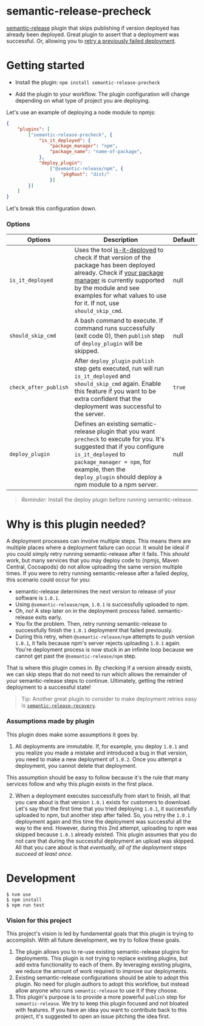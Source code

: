 # semantic-release-precheck

[semantic-release](https://github.com/semantic-release/semantic-release) plugin that skips publishing if version deployed has already been deployed. Great plugin to assert that a deployment was successful. Or, allowing you to [retry a previously failed deployment](#why-is-this-plugin-needed). 

# Getting started 

* Install the plugin: `npm install semantic-release-precheck`

* Add the plugin to your workflow. The plugin configuration will change depending on what type of project you are deploying. 

Let's use an example of deploying a node module to npmjs: 

```json
{
    "plugins": [
        ["semantic-release-precheck", {
            "is_it_deployed": {
                "package_manager": "npm",
                "package_name": "name-of-package",
            },
            "deploy_plugin":
                ["@semantic-release/npm", {
                    "pkgRoot": "dist/"
                }]
        }]
    ]
}
```

Let's break this configuration down. 

### Options

| Options      | Description                | Default      |
| ------------ | -------------------------- | ------------ |
| `is_it_deployed` | Uses the tool [is-it-deployed](https://github.com/levibostian/is-it-deployed/) to check if that version of the package has been deployed already. Check if [your package manager](https://github.com/levibostian/is-it-deployed/?tab=readme-ov-file#supported-package-managers) is currently supported by the module and see examples for what values to use for it. If not, use `should_skip_cmd`. | null |
| `should_skip_cmd` | A bash command to execute. If command runs successfully (exit code 0), then `publish` step of `deploy_plugin` will be skipped. | null |
| `check_after_publish` | After `deploy_plugin` `publish` step gets executed, run  will run `is_it_deployed` and `should_skip_cmd` again. Enable this feature if you want to be extra confident that the deployment was successful to the server. | `true` |
| `deploy_plugin` | Defines an existing sematic-release plugin that you want `precheck` to execute for you. It's suggested that if you configure `is_it_deployed` to `package_manager = npm`, for example, then the `deploy_plugin` should deploy a npm module to a npm server. | null | 

> *Reminder:* Install the deploy plugin before running semantic-release. 

# Why is this plugin needed? 

A deployment processes can involve multiple steps. This means there are multiple places where a deployment failure can occur. It would be ideal if you could simply retry running semantic-release after it fails. This *should* work, but many services that you may deploy code to (npmjs, Maven Central, Cocoapods) do not allow uploading the same version multiple times. If you were to retry running semantic-release after a failed deploy, this scenario could occur for you: 

* semantic-release determines the next version to release of your software is `1.0.1`. 
* Using `@semantic-release/npm`, `1.0.1` is successfully uploaded to npm. 
* Oh, no! A step later on in the deployment process failed. semantic-release exits early. 
* You fix the problem. Then, retry running semantic-release to successfully finish the `1.0.1` deployment that failed previously. 
* During this retry, when `@semantic-release/npm` attempts to push version `1.0.1`, it fails because npm's server rejects uploading `1.0.1` again. You're deployment process is now stuck in an infinite loop because we cannot get past the `@semantic-release/npm` step. 

That is where this plugin comes in. By checking if a version already exists, we can skip steps that do not need to run which allows the remainder of your semantic-release steps to continue. Ultimately, getting the retried deployment to a successful state! 

> Tip: Another great plugin to consider to make deployment retries easy is [`semantic-release-recovery`](https://github.com/levibostian/semantic-release-recovery). 

### Assumptions made by plugin 

This plugin does make some assumptions it goes by. 

1. All deployments are immutable. If, for example, you deploy `1.0.1` and you realize you made a mistake and introduced a bug in that version, you need to make a new deployment of `1.0.2`. Once you attempt a deployment, you cannot delete that deployment. 

This assumption should be easy to follow because it's the rule that many services follow and why this plugin exists in the first place. 

2. When a deployment executes successfully from start to finish, all that you care about is that version `1.0.1` exists for customers to download. Let's say that the first time that you tried deploying `1.0.1`, it successfully uploaded to npm, but another step after failed. So, you retry the `1.0.1` deployment again and this time the deployment was successful all the way to the end. However, during this 2nd attempt, uploading to npm was skipped because `1.0.1` already existed. This plugin assumes that you do not care that during the successful deployment an upload was skipped. All that you care about is that *eventually, all of the deployment steps succeed at least once*. 

# Development 

```
$ nvm use 
$ npm install 
$ npm run test 
```

### Vision for this project

This project's vision is led by fundamental goals that this plugin is trying to accomplish. With all future development, we try to follow these goals.

1. The plugin allows you to re-use existing semantic-release plugins for deployments. This plugin is not trying to replace existing plugins, but add extra functionality to each of them. By leveraging existing plugins, we reduce the amount of work required to improve our deployments. 
2. Existing semantic-release configurations should be able to adopt this plugin. No need for plugin authors to adopt this workflow, but instead allow anyone who runs `semantic-release` to use it if they choose. 
3. This plugin's purpose is to provide a more powerful `publish` step for `semantic-release`. We try to keep this plugin focused and not bloated with features. If you have an idea you want to contribute back to this project, it's suggested to open an issue pitching the idea first. 

